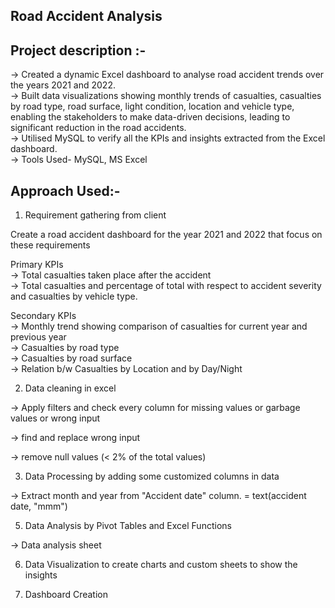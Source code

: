 ## Road Accident Analysis
## Project description :-

-> Created a dynamic Excel dashboard to analyse road accident trends over the years 2021 and 2022.    
-> Built data visualizations showing monthly trends of casualties, casualties by road type, road surface, light condition, location and vehicle type, enabling the stakeholders to make data-driven decisions, leading to 
significant reduction in the road accidents.   
-> Utilised MySQL to verify all the KPIs and insights extracted from the Excel dashboard.   
-> Tools Used- MySQL, MS Excel   

## Approach Used:-
1. Requirement gathering from client  

Create a road accident dashboard for the year 2021 and 2022 that focus on these requirements  

Primary KPIs  
-> Total casualties taken place after the accident  
-> Total casualties and percentage of total with respect to accident severity and casualties by vehicle type.  

Secondary KPIs  
-> Monthly trend showing comparison of casualties for current year and previous year  
-> Casualties by road type  
-> Casualties by road surface  
-> Relation b/w Casualties by Location and by Day/Night  


2. Data cleaning in excel  

-> Apply filters and  check every column for missing values or garbage values or wrong input  

-> find and replace wrong input  

-> remove null values (< 2% of the total values)  

3. Data Processing by adding some customized columns in data   

-> Extract month and year from "Accident date" column. = text(accident date, "mmm")   

5. Data Analysis by Pivot Tables and Excel Functions  

-> Data analysis sheet  

6. Data Visualization to create charts and custom sheets to show the insights  

7. Dashboard Creation  


